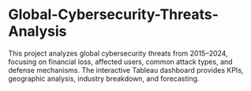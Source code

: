 # Global-Cybersecurity-Threats-Analysis
This project analyzes global cybersecurity threats from 2015–2024, focusing on financial loss, affected users, common attack types, and defense mechanisms.   The interactive Tableau dashboard provides KPIs, geographic analysis, industry breakdown, and forecasting. 
